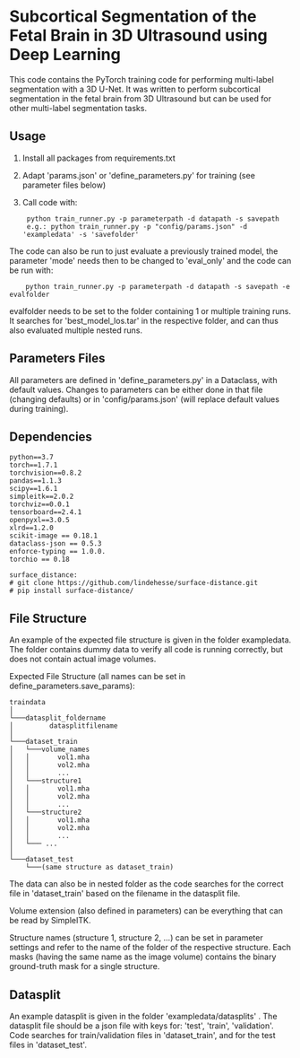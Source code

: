 # Subcortical Segmentation of the Fetal Brain in 3D Ultrasound using Deep Learning

This code contains the PyTorch training code for performing multi-label segmentation with a 3D U-Net. It was written to perform subcortical segmentation in the fetal brain from 3D Ultrasound but can be used for other multi-label segmentation tasks.
## Usage

1. Install all packages from requirements.txt
2. Adapt 'params.json' or 'define_parameters.py' for training (see parameter files below)
3. Call code with:
        
        python train_runner.py -p parameterpath -d datapath -s savepath
        e.g.: python train_runner.py -p "config/params.json" -d 'exampledata' -s 'savefolder'


The code can also be run to just evaluate a previously trained model, the parameter 'mode' needs then to be changed to 'eval_only' and the code can be run with:

        python train_runner.py -p parameterpath -d datapath -s savepath -e evalfolder

evalfolder needs to be set to the folder containing 1 or multiple training runs. It searches for 'best_model_los.tar' in the respective folder, and can thus also evaluated multiple nested runs. 

## Parameters Files
All parameters are defined in 'define_parameters.py' in a Dataclass, with default values. Changes to parameters can be either done in that file (changing defaults) or in 'config/params.json' (will replace default values during training).

## Dependencies
```
python==3.7
torch==1.7.1
torchvision==0.8.2
pandas==1.1.3
scipy==1.6.1
simpleitk==2.0.2
torchviz==0.0.1
tensorboard==2.4.1
openpyxl==3.0.5
xlrd==1.2.0
scikit-image == 0.18.1
dataclass-json == 0.5.3
enforce-typing == 1.0.0.
torchio == 0.18

surface_distance:
# git clone https://github.com/lindehesse/surface-distance.git
# pip install surface-distance/

```

## File Structure
An example of the expected file structure is given in the folder exampledata. The folder contains dummy data to verify all code is running correctly, but does not contain actual image volumes. 

Expected File Structure (all names can be set in define_parameters.save_params):
```
traindata  
│
└───datasplit_foldername
│  		  datasplitfilename
│   
└───dataset_train
│	└───volume_names
│	│		vol1.mha
│	│		vol2.mha
│	│		...
│	└───structure1
│	│		vol1.mha
│	│		vol2.mha
│	│		...
│	└───structure2
│	│		vol1.mha
│	│		vol2.mha
│	│		...
│	└─── ...
│
└───dataset_test
	└───(same structure as dataset_train)

```

The data can also be in nested folder as the code searches for the correct file in 'dataset_train' based on the filename in the datasplit file. 

Volume extension (also defined in parameters) can be everything that can be read by SimpleITK. 

Structure names (structure 1, structure 2, ...) can be set in parameter settings and refer to the name of the folder of the respective structure. Each masks (having the same name as the image volume) contains the binary ground-truth mask for a single structure. 

## Datasplit
An example datasplit is given in the folder 'exampledata/datasplits' . The datasplit file should be a json file with keys for: 'test', 'train', 'validation'. Code searches for train/validation files in 'dataset_train', and for the test files in 'dataset_test'. 


